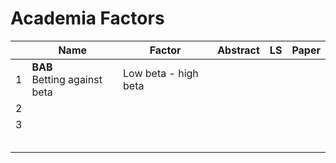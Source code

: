 # Academia Factors

|      | Name                            | Factor               | Abstract | LS   | Paper |
| ---- | ------------------------------- | -------------------- | -------- | ---- | ----- |
| 1    | **BAB**<br>Betting against beta | Low beta - high beta |          |      |       |
| 2    |                                 |                      |          |      |       |
| 3    |                                 |                      |          |      |       |
|      |                                 |                      |          |      |       |
|      |                                 |                      |          |      |       |
|      |                                 |                      |          |      |       |
|      |                                 |                      |          |      |       |
|      |                                 |                      |          |      |       |

